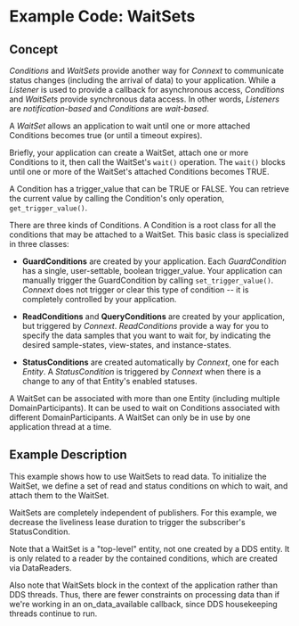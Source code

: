 # Example Code: WaitSets

## Concept

*Conditions* and *WaitSets* provide another way for *Connext* to communicate
status changes (including the arrival of data) to your application. While a
*Listener* is used to provide a callback for asynchronous access, *Conditions*
and *WaitSets* provide synchronous data access. In other words, *Listeners* are
*notification-based* and *Conditions* are *wait-based*.

A *WaitSet* allows an application to wait until one or more attached Conditions
becomes true (or until a timeout expires).

Briefly, your application can create a WaitSet, attach one or more Conditions to
it, then call the WaitSet's `wait()` operation. The `wait()` blocks until one or
more of the WaitSet's attached Conditions becomes TRUE.

A Condition has a trigger_value that can be TRUE or FALSE. You can retrieve the
current value by calling the Condition's only operation, `get_trigger_value()`.

There are three kinds of Conditions. A Condition is a root class for all the
conditions that may be attached to a WaitSet. This basic class is specialized in
three classes:

-   **GuardConditions** are created by your application. Each *GuardCondition*
    has a single, user-settable, boolean trigger_value. Your application can
    manually trigger the GuardCondition by calling `set_trigger_value()`.
    *Connext* does not trigger or clear this type of condition -- it is
    completely controlled by your application.

-   **ReadConditions** and **QueryConditions** are created by your application,
    but triggered by *Connext*. *ReadConditions* provide a way for you to
    specify the data samples that you want to wait for, by indicating the
    desired sample-states, view-states, and instance-states.

-   **StatusConditions** are created automatically by *Connext*, one for each
    *Entity*. A *StatusCondition* is triggered by *Connext* when there is a
    change to any of that Entity's enabled statuses.

A WaitSet can be associated with more than one Entity (including multiple
DomainParticipants). It can be used to wait on Conditions associated with
different DomainParticipants. A WaitSet can only be in use by one application
thread at a time.

## Example Description

This example shows how to use WaitSets to read data. To initialize the WaitSet,
we define a set of read and status conditions on which to wait, and attach them
to the WaitSet.

WaitSets are completely independent of publishers. For this example, we decrease
the liveliness lease duration to trigger the subscriber's StatusCondition.

Note that a WaitSet is a "top-level" entity, not one created by a DDS entity. It
is only related to a reader by the contained conditions, which are created via
DataReaders.

Also note that WaitSets block in the context of the application rather than DDS
threads. Thus, there are fewer constraints on processing data than if we're
working in an on_data_available callback, since DDS housekeeping threads
continue to run.
